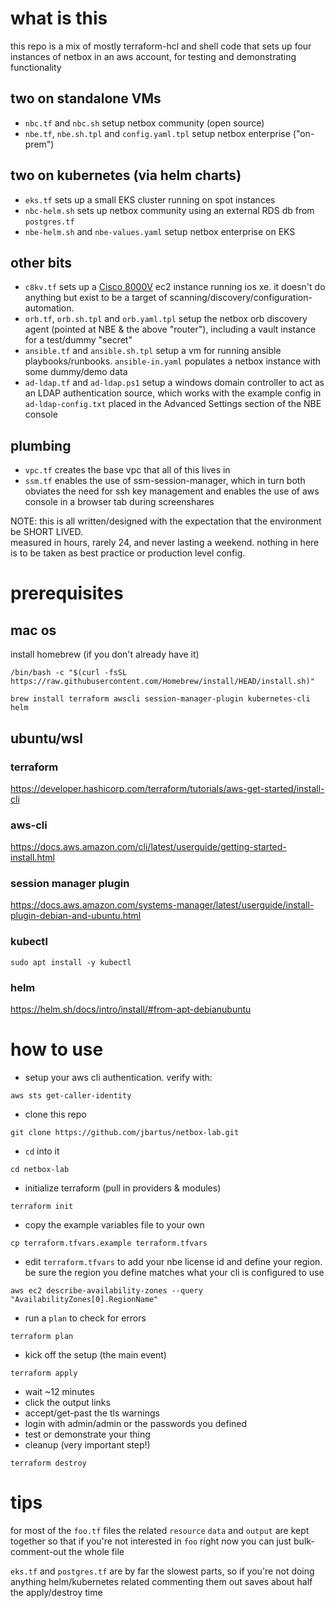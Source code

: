 # what is this
this repo is a mix of mostly terraform-hcl and shell code that sets up four instances of netbox in an aws account, for testing and demonstrating functionality

## two on standalone VMs
- `nbc.tf` and `nbc.sh` setup netbox community (open source)
- `nbe.tf`, `nbe.sh.tpl` and `config.yaml.tpl` setup netbox enterprise ("on-prem")

## two on kubernetes (via helm charts)
- `eks.tf` sets up a small EKS cluster running on spot instances
- `nbc-helm.sh` sets up netbox community using an external RDS db from `postgres.tf`
- `nbe-helm.sh` and `nbe-values.yaml` setup netbox enterprise on EKS

## other bits
- `c8kv.tf` sets up a [Cisco 8000V](https://www.cisco.com/c/en/us/products/collateral/routers/catalyst-8000v-edge-software/catalyst-8000v-edge-software-ds.html) ec2 instance running ios xe.  it doesn't do anything but exist to be a target of scanning/discovery/configuration-automation.
- `orb.tf`, `orb.sh.tpl` and `orb.yaml.tpl` setup the netbox orb discovery agent (pointed at NBE & the above "router"), including a vault instance for a test/dummy "secret"
- `ansible.tf` and `ansible.sh.tpl` setup a vm for running ansible playbooks/runbooks.  `ansible-in.yaml` populates a netbox instance with some dummy/demo data
- `ad-ldap.tf` and `ad-ldap.ps1` setup a windows domain controller to act as an LDAP authentication source, which works with the example config in `ad-ldap-config.txt` placed in the Advanced Settings section of the NBE console

## plumbing
- `vpc.tf` creates the base vpc that all of this lives in
- `ssm.tf` enables the use of ssm-session-manager, which in turn both obviates the need for ssh key management and enables the use of aws console in a browser tab during screenshares

NOTE: this is all written/designed with the expectation that the environment be SHORT LIVED.  
measured in hours, rarely 24, and never lasting a weekend.
nothing in here is to be taken as best practice or production level config.

# prerequisites
## mac os
install homebrew (if you don't already have it)
```
/bin/bash -c "$(curl -fsSL https://raw.githubusercontent.com/Homebrew/install/HEAD/install.sh)"
```
```
brew install terraform awscli session-manager-plugin kubernetes-cli helm
```
## ubuntu/wsl
### terraform
https://developer.hashicorp.com/terraform/tutorials/aws-get-started/install-cli
### aws-cli
https://docs.aws.amazon.com/cli/latest/userguide/getting-started-install.html
### session manager plugin
https://docs.aws.amazon.com/systems-manager/latest/userguide/install-plugin-debian-and-ubuntu.html
### kubectl
```
sudo apt install -y kubectl
```
### helm
https://helm.sh/docs/intro/install/#from-apt-debianubuntu


# how to use
- setup your aws cli authentication. verify with:
```
aws sts get-caller-identity
```
- clone this repo
```
git clone https://github.com/jbartus/netbox-lab.git
```
- `cd` into it
```
cd netbox-lab
```
- initialize terraform (pull in providers & modules)
```
terraform init
```
- copy the example variables file to your own
```
cp terraform.tfvars.example terraform.tfvars
```
- edit `terraform.tfvars` to add your nbe license id and define your region.  be sure the region you define matches what your cli is configured to use
```
aws ec2 describe-availability-zones --query "AvailabilityZones[0].RegionName"
```
- run a `plan` to check for errors
```
terraform plan
```
- kick off the setup (the main event)
```
terraform apply
```
- wait ~12 minutes
- click the output links
- accept/get-past the tls warnings
- login with admin/admin or the passwords you defined
- test or demonstrate your thing
- cleanup (very important step!)
```
terraform destroy
```

# tips
for most of the `foo.tf` files the related `resource` `data` and `output` are kept together so that if you're not interested in `foo` right now you can just bulk-comment-out the whole file

`eks.tf` and `postgres.tf` are by far the slowest parts, so if you're not doing anything helm/kubernetes related commenting them out saves about half the apply/destroy time

